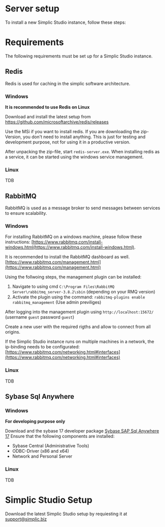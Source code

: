 # Server setup

To install a new Simplic Studio instance, follow these steps:

# Requirements

The following requirements must be set up for a Simplic Studio instance.

## Redis

Redis is used for caching in the simplic software architecture.

### Windows

**It is recommended to use Redis on Linux**

Download and install the latest setup from https://github.com/microsoftarchive/redis/releases

Use the MSi if you want to install redis. If you are downloading the zip-Version, you don't need to install anything.
This is just for testing and development purpose, not for using it in a productive version.

After unpacking the zip-file, start `redis-server.exe`. When installing redis as a service, it can be started using the windows service management.

### Linux

TDB

## RabbitMQ

RabbitMQ is used as a message broker to send messages between services to ensure scalability.

### Windows

For installing RabbitMQ on a windows machine, please follow these instructions: [https://www.rabbitmq.com/install-windows.html(https://www.rabbitmq.com/install-windows.html).

It is recommended to install the RabbitMQ dashboard as well. [https://www.rabbitmq.com/management.html](https://www.rabbitmq.com/management.html)

Using the follwoing steps, the management plugin can be installed:

1. Navigate to using cmd `C:\Program Files\RabbitMQ Server\rabbitmq_server-3.8.2\sbin` (depending on your RMQ version)
2. Activate the plugin using the command: `rabbitmq-plugins enable rabbitmq_management` (Use admin previliges)

After logging into the management plugin using `http://localhost:15672/` (username `guest` password `guest`)

Create a new user with the required rigths and allow to connect from all origins.

If the Simplic Studio instance runs on multiple machines in a network, the ip-binding needs to be configurated: [https://www.rabbitmq.com/networking.html#interfaces](https://www.rabbitmq.com/networking.html#interfaces)

### Linux

TDB

## Sybase Sql Anywhere

### Windows

**For developing purpose only**

Download and the sybase 17 developer package [Sybase SAP Sql Anywhere 17](https://www.sqlanywhere.info/EN/sql-anywhere/try-sql-anywhere-source_adwsqla2.html)
Ensure that the following components are installed:

* Sybase Central (Administrative Tools)
* ODBC-Driver (x86 and x64)
* Network and Personal Server

### Linux

TDB

# Simplic Studio Setup

Download the latest Simplic Studio setup by requiesting it at [support@simplic.biz](mailto:support@simplic.biz)